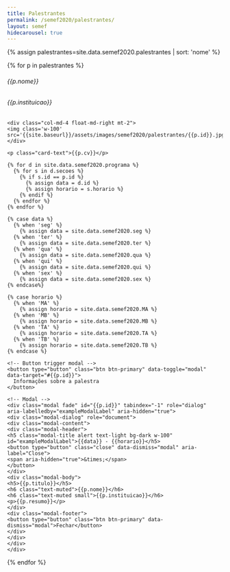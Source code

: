 ```yaml
---
title: Palestrantes
permalink: /semef2020/palestrantes/
layout: semef
hidecarousel: true
---
```


{% assign palestrantes=site.data.semef2020.palestrantes | sort: 'nome' %}

{% for p in palestrantes %}

<div class='col-md-12'>

<div class="card mx-0">
  <div class="card-body">
    <h6 class="card-title alert bg-dark text-light">{{p.nome}}</h6>
    <h6 class="card-subtitle text-muted">{{p.instituicao}}</h6>

    <div class="col-md-4 float-md-right mt-2">
    <img class='w-100' src='{{site.baseurl}}/assets/images/semef2020/palestrantes/{{p.id}}.jpg'>
    </div>

    <p class="card-text">{{p.cv}}</p>

    {% for d in site.data.semef2020.programa %}
      {% for s in d.secoes %}
        {% if s.id == p.id %}
          {% assign data = d.id %}
          {% assign horario = s.horario %}
        {% endif %}
      {% endfor %}
    {% endfor %}

    {% case data %}
      {% when 'seg' %}
        {% assign data = site.data.semef2020.seg %}
      {% when 'ter' %}
        {% assign data = site.data.semef2020.ter %}
      {% when 'qua' %}
        {% assign data = site.data.semef2020.qua %}
      {% when 'qui' %}
        {% assign data = site.data.semef2020.qui %}
      {% when 'sex' %}
        {% assign data = site.data.semef2020.sex %}
    {% endcase%}

    {% case horario %}
      {% when 'MA' %}
        {% assign horario = site.data.semef2020.MA %}
      {% when 'MB' %}
        {% assign horario = site.data.semef2020.MB %}
      {% when 'TA' %}
        {% assign horario = site.data.semef2020.TA %}
      {% when 'TB' %}
        {% assign horario = site.data.semef2020.TB %}
    {% endcase %}

    <!-- Button trigger modal -->
    <button type="button" class="btn btn-primary" data-toggle="modal" data-target="#{{p.id}}">
      Informações sobre a palestra
    </button>

    <!-- Modal -->
    <div class="modal fade" id="{{p.id}}" tabindex="-1" role="dialog" aria-labelledby="exampleModalLabel" aria-hidden="true">
    <div class="modal-dialog" role="document">
    <div class="modal-content">
    <div class="modal-header">
    <h5 class="modal-title alert text-light bg-dark w-100" id="exampleModalLabel">{{data}} - {{horario}}</h5>
    <button type="button" class="close" data-dismiss="modal" aria-label="Close">
    <span aria-hidden="true">&times;</span>
    </button>
    </div>
    <div class="modal-body">
    <h5>{{p.titulo}}</h5>
    <h6 class="text-muted">{{p.nome}}</h6>
    <h6 class="text-muted small">{{p.instituicao}}</h6>
    <p>{{p.resumo}}</p>
    </div>
    <div class="modal-footer">
    <button type="button" class="btn btn-primary" data-dismiss="modal">Fechar</button>
    </div>
    </div>
    </div>
    </div>


</div>
</div>
</div>

{% endfor %}
